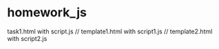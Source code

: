 # homework_js

task1.html with script.js //
template1.html with script1.js //
template2.html with script2.js
